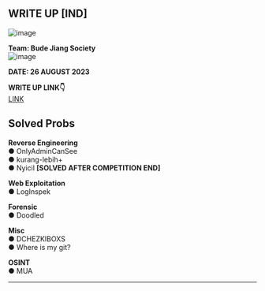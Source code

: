 ## WRITE UP [IND]  

![image](https://github.com/PlasmaRing/CTF-WRITE-UP/assets/92077284/9fc7baf4-a2f2-4f82-afff-b067f8cecef9)




**Team: Bude Jiang Society**  
![image](https://github.com/PlasmaRing/CTF-WRITE-UP/assets/92077284/5b8b28b9-bda7-456f-8a72-633ec2c56667)

**DATE: 26 AUGUST 2023**  

**WRITE UP LINK👇**  
[LINK]()

## Solved Probs

**Reverse Engineering**  
● OnlyAdminCanSee  
● kurang-lebih+  
● Nyicil **[SOLVED AFTER COMPETITION END]**  
  
**Web Exploitation**  
● LogInspek 

**Forensic**  
● Doodled  

**Misc**  
● DCHEZKIBOXS  
● Where is my git?  

**OSINT**  
● MUA    

---
# 
